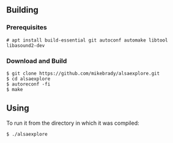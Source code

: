 ## Building
### Prerequisites
```
# apt install build-essential git autoconf automake libtool libasound2-dev
```
### Download and Build
```
$ git clone https://github.com/mikebrady/alsaexplore.git
$ cd alsaexplore
$ autoreconf -fi
$ make
```
## Using
To run it from the directory in which it was compiled:
```
$ ./alsaexplore
```
